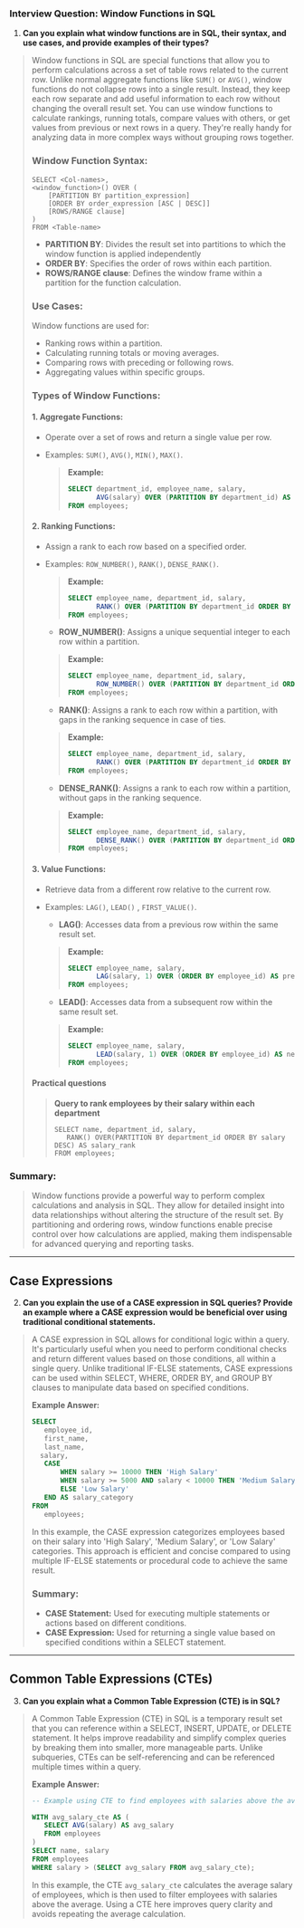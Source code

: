 

### Interview Question: Window Functions in SQL
1. **Can you explain what window functions are in SQL, their syntax, and use cases, and provide examples of their types?**
>
> Window functions in SQL are special functions that allow you to perform calculations across a set of table rows related to the current row. Unlike normal aggregate functions like `SUM()` or `AVG()`, window functions do not collapse rows into a single result. Instead, they keep each row separate and add useful information to each row without changing the overall result set. You can use window functions to calculate rankings, running totals, compare values with others, or get values from previous or next rows in a query. They're really handy for analyzing data in more complex ways without grouping rows together.
>
> ### Window Function Syntax:
> ```
> SELECT <Col-names>,
> <window_function>() OVER (
>     [PARTITION BY partition_expression]
>     [ORDER BY order_expression [ASC | DESC]]
>     [ROWS/RANGE clause]
> )
> FROM <Table-name>
> ```
> - **PARTITION BY**: Divides the result set into partitions to which the window function is applied independently
> - **ORDER BY**: Specifies the order of rows within each partition.
> - **ROWS/RANGE clause**: Defines the window frame within a partition for the function calculation.
>
> ### Use Cases:
> Window functions are used for:
> - Ranking rows within a partition.
> - Calculating running totals or moving averages.
> - Comparing rows with preceding or following rows.
> - Aggregating values within specific groups.
>
> ### Types of Window Functions:
>
> #### 1. Aggregate Functions:
> - Operate over a set of rows and return a single value per row.
> - Examples: `SUM()`, `AVG()`, `MIN()`, `MAX()`.
>   
>   > **Example:**
>   > ```sql
>   > SELECT department_id, employee_name, salary,
>   >        AVG(salary) OVER (PARTITION BY department_id) AS avg_salary
>   > FROM employees;
>   > ```
>
> #### 2. Ranking Functions:
> - Assign a rank to each row based on a specified order.
> - Examples: `ROW_NUMBER()`, `RANK()`, `DENSE_RANK()`.
>   
>   > **Example:**
>   > ```sql
>   > SELECT employee_name, department_id, salary,
>   >        RANK() OVER (PARTITION BY department_id ORDER BY salary DESC) AS rank
>   > FROM employees;
>   > ```
>
>   - **ROW_NUMBER()**: Assigns a unique sequential integer to each row within a partition.
>   
>   > **Example:**
>   > ```sql
>   > SELECT employee_name, department_id, salary,
>   >        ROW_NUMBER() OVER (PARTITION BY department_id ORDER BY salary DESC) AS row_num
>   > FROM employees;
>   > ```
>
>   - **RANK()**: Assigns a rank to each row within a partition, with gaps in the ranking sequence in case of ties.
>   
>   > **Example:**
>   > ```sql
>   > SELECT employee_name, department_id, salary,
>   >        RANK() OVER (PARTITION BY department_id ORDER BY salary DESC) AS rank
>   > FROM employees;
>   > ```
>
>   - **DENSE_RANK()**: Assigns a rank to each row within a partition, without gaps in the ranking sequence.
>   
>   > **Example:**
>   > ```sql
>   > SELECT employee_name, department_id, salary,
>   >        DENSE_RANK() OVER (PARTITION BY department_id ORDER BY salary DESC) AS dense_rank
>   > FROM employees;
>   > ```
>
> #### 3. Value Functions:
> - Retrieve data from a different row relative to the current row.
> - Examples: `LAG()`, `LEAD()` , `FIRST_VALUE()`.
>
>   - **LAG()**: Accesses data from a previous row within the same result set.
>   
>   > **Example:**
>   > ```sql
>   > SELECT employee_name, salary,
>   >        LAG(salary, 1) OVER (ORDER BY employee_id) AS previous_salary
>   > FROM employees;
>   > ```
>
>   - **LEAD()**: Accesses data from a subsequent row within the same result set.
>   
>   > **Example:**
>   > ```sql
>   > SELECT employee_name, salary,
>   >        LEAD(salary, 1) OVER (ORDER BY employee_id) AS next_salary
>   > FROM employees;
>   > ```
>
> #### Practical questions
>
>    > **Query to rank employees by their salary within each department**
>    > ```
>    > SELECT name, department_id, salary,
>    >    RANK() OVER(PARTITION BY department_id ORDER BY salary DESC) AS salary_rank
>    > FROM employees;
>    >```

### Summary:
> Window functions provide a powerful way to perform complex calculations and analysis in SQL. They allow for detailed insight into data relationships without altering the structure of the result set. By partitioning and ordering rows, window functions enable precise control over how calculations are applied, making them indispensable for advanced querying and reporting tasks.


---



## Case Expressions

2. **Can you explain the use of a CASE expression in SQL queries? Provide an example where a CASE expression would be beneficial over using traditional conditional statements.**
> A CASE expression in SQL allows for conditional logic within a query. It's particularly useful when you need to perform conditional checks and return different values based on those conditions, all within a single query. Unlike traditional IF-ELSE statements, CASE expressions can be used within SELECT, WHERE, ORDER BY, and GROUP BY clauses to manipulate data based on specified conditions.
>
> **Example Answer:**
> 
> ```sql
> SELECT
>    employee_id,
>    first_name,
>    last_name,
>   salary,
>    CASE
>        WHEN salary >= 10000 THEN 'High Salary'
>        WHEN salary >= 5000 AND salary < 10000 THEN 'Medium Salary'
>        ELSE 'Low Salary'
>    END AS salary_category
> FROM
>    employees;
> ```
>
> In this example, the CASE expression categorizes employees based on their salary into 'High Salary', 'Medium Salary', or 'Low Salary' categories. This approach is efficient and concise compared to using multiple IF-ELSE statements or procedural code to achieve the same result.
>
> ### Summary:
> - **CASE Statement:** Used for executing multiple statements or actions based on different conditions.
> - **CASE Expression:** Used for returning a single value based on specified conditions within a SELECT statement.


---

## Common Table Expressions (CTEs)

 3. **Can you explain what a Common Table Expression (CTE) is in SQL?**
> A Common Table Expression (CTE) in SQL is a temporary result set that you can reference within a SELECT, INSERT, UPDATE, or DELETE statement. It helps improve readability and simplify complex queries by breaking them into smaller, more manageable parts. Unlike subqueries, CTEs can be self-referencing and can be referenced multiple times within a query.
>
> **Example Answer:**
> 
> ```sql
> -- Example using CTE to find employees with salaries above the average salary
> 
> WITH avg_salary_cte AS (
>    SELECT AVG(salary) AS avg_salary
>    FROM employees
> )
> SELECT name, salary
> FROM employees
> WHERE salary > (SELECT avg_salary FROM avg_salary_cte);
> ```
>
> In this example, the CTE `avg_salary_cte` calculates the average salary of employees, which is then used to filter employees with salaries above the average. Using a CTE here improves query clarity and avoids repeating the average calculation.

